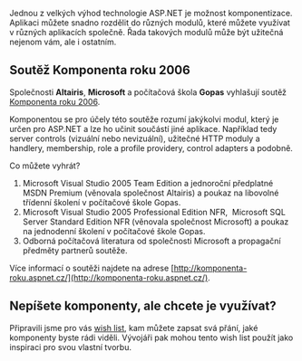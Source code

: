 <!-- dcterms:identifier = aspnetcz#117 -->
<!-- dcterms:title = Vyhlašujeme soutěž o komponentu roku! -->
<!-- dcterms:abstract = Společnosti Altairis, Microsoft a počítačová škola Gopas vyhlašují soutěž Komponenta roku 2006. Hlavní cenou je Visual Studio 2005 s MSDN Premium Subscription na jeden rok. -->
<!-- np9:categoryId = 6 -->
<!-- x4w:category = Akce a události -->
<!-- np9:authorId = 1 -->
<!-- np9:authorEmail = michal.valasek@altairis.cz -->
<!-- dcterms:creator = Michal Altair Valášek -->
<!-- dcterms:created = 2006-10-26T19:21:11.567+02:00 -->
<!-- dcterms:date = 2006-10-26T19:21:11.567+02:00 -->

Jednou z velkých výhod technologie ASP.NET je možnost komponentizace. Aplikaci můžete snadno rozdělit do různých modulů, které můžete využívat v různých aplikacích společně. Řada takových modulů může být užitečná nejenom vám, ale i ostatním.

## Soutěž Komponenta roku 2006

Společnosti **Altairis**, **Microsoft** a počítačová škola **Gopas** vyhlašují soutěž [Komponenta roku 2006](http://komponenta-roku.aspnet.cz/).

Komponentou se pro účely této soutěže rozumí jakýkolvi modul, který je určen pro ASP.NET a lze ho učinit součástí jiné aplikace. Například tedy server controls (vizuální nebo nevizuální), užitečné HTTP moduly a handlery, membership, role a profile providery, control adapters a podobně.

Co můžete vyhrát?

1.  Microsoft Visual Studio 2005 Team Edition a jednoroční předplatné MSDN Premium (věnovala společnost Altairis) a poukaz na libovolné třídenní školení v počítačové škole Gopas.
2.  Microsoft Visual Studio 2005 Professional Edition NFR,  Microsoft SQL Server Standard Edition NFR (věnovala společnost Microsoft) a poukaz na jednodenní školení v počítačové škole Gopas.
3.  Odborná počítačová literatura od společnosti Microsoft a propagační předměty partnerů soutěže.

Více informací o soutěži najdete na adrese [http://komponenta-roku.aspnet.cz/](http://komponenta-roku.aspnet.cz/).

## Nepíšete komponenty, ale chcete je využívat?

Připravili jsme pro vás [wish list](http://komponenta-roku.aspnet.cz/), kam můžete zapsat svá přání, jaké komponenty byste rádi viděli. Vývojáři pak mohou tento wish list použít jako inspiraci pro svou vlastní tvorbu.